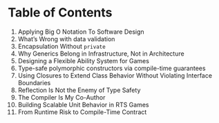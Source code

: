 # Table of Contents

1. Applying Big O Notation To Software Design
2. What’s Wrong with data validation
3. Encapsulation Without `private`
4. Why Generics Belong in Infrastructure, Not in Architecture
5. Designing a Flexible Ability System for Games
6. Type-safe polymorphic constructors via compile-time guarantees
7. Using Closures to Extend Class Behavior Without Violating Interface Boundaries
8. Reflection Is Not the Enemy of Type Safety
9. The Compiler Is My Co-Author
10. Building Scalable Unit Behavior in RTS Games
11. From Runtime Risk to Compile-Time Contract